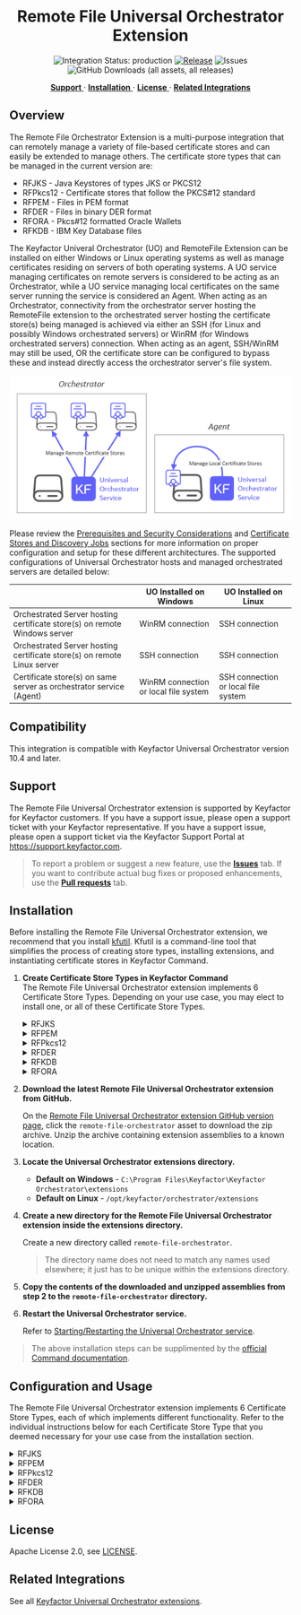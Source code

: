 <h1 align="center" style="border-bottom: none">
    Remote File Universal Orchestrator Extension
</h1>

<p align="center">
  <!-- Badges -->
<img src="https://img.shields.io/badge/integration_status-production-3D1973?style=flat-square" alt="Integration Status: production" />
<a href="https://github.com/Keyfactor/remote-file-orchestrator/releases"><img src="https://img.shields.io/github/v/release/Keyfactor/remote-file-orchestrator?style=flat-square" alt="Release" /></a>
<img src="https://img.shields.io/github/issues/Keyfactor/remote-file-orchestrator?style=flat-square" alt="Issues" />
<img src="https://img.shields.io/github/downloads/Keyfactor/remote-file-orchestrator/total?style=flat-square&label=downloads&color=28B905" alt="GitHub Downloads (all assets, all releases)" />
</p>

<p align="center">
  <!-- TOC -->
  <a href="#support">
    <b>Support</b>
  </a>
  ·
  <a href="#installation">
    <b>Installation</b>
  </a>
  ·
  <a href="#license">
    <b>License</b>
  </a>
  ·
  <a href="https://github.com/orgs/Keyfactor/repositories?q=orchestrator">
    <b>Related Integrations</b>
  </a>
</p>


## Overview

The Remote File Orchestrator Extension is a multi-purpose integration that can remotely manage a variety of file-based certificate stores and can easily be extended to manage others.  The certificate store types that can be managed in the current version are: 

* RFJKS - Java Keystores of types JKS or PKCS12
* RFPkcs12 - Certificate stores that follow the PKCS#12 standard
* RFPEM - Files in PEM format
* RFDER - Files in binary DER format
* RFORA - Pkcs#12 formatted Oracle Wallets
* RFKDB - IBM Key Database files

The Keyfactor Univeral Orchestrator (UO) and RemoteFile Extension can be installed on either Windows or Linux operating systems as well as manage certificates residing on servers of both operating systems. A UO service managing certificates on remote servers is considered to be acting as an Orchestrator, while a UO service managing local certificates on the same server running the service is considered an Agent.  When acting as an Orchestrator, connectivity from the orchestrator server hosting the RemoteFile extension to the orchestrated server hosting the certificate store(s) being managed is achieved via either an SSH (for Linux and possibly Windows orchestrated servers) or WinRM (for Windows orchestrated servers) connection.  When acting as an agent, SSH/WinRM may still be used, OR the certificate store can be configured to bypass these and instead directly access the orchestrator server's file system.

![](images/orchestrator-agent.png)  

Please review the [Prerequisites and Security Considerations](#prerequisites-and-security-considerations) and [Certificate Stores and Discovery Jobs](#certificate-stores-and-discovery-jobs) sections for more information on proper configuration and setup for these different architectures.  The supported configurations of Universal Orchestrator hosts and managed orchestrated servers are detailed below:

| | UO Installed on Windows | UO Installed on Linux |
|-----|-----|------|
|Orchestrated Server hosting certificate store(s) on remote Windows server|WinRM connection | SSH connection |
|Orchestrated Server hosting certificate store(s) on remote Linux server| SSH connection | SSH connection |
|Certificate store(s) on same server as orchestrator service (Agent)| WinRM connection or local file system | SSH connection or local file system |

## Compatibility

This integration is compatible with Keyfactor Universal Orchestrator version 10.4 and later.

## Support
The Remote File Universal Orchestrator extension is supported by Keyfactor for Keyfactor customers. If you have a support issue, please open a support ticket with your Keyfactor representative. If you have a support issue, please open a support ticket via the Keyfactor Support Portal at https://support.keyfactor.com. 
 
> To report a problem or suggest a new feature, use the **[Issues](../../issues)** tab. If you want to contribute actual bug fixes or proposed enhancements, use the **[Pull requests](../../pulls)** tab.

## Installation

Before installing the Remote File Universal Orchestrator extension, we recommend that you install [kfutil](https://github.com/Keyfactor/kfutil). Kfutil is a command-line tool that simplifies the process of creating store types, installing extensions, and instantiating certificate stores in Keyfactor Command.

1. **Create Certificate Store Types in Keyfactor Command**  
The Remote File Universal Orchestrator extension implements 6 Certificate Store Types. Depending on your use case, you may elect to install one, or all of these Certificate Store Types.

    <details><summary>RFJKS</summary>


    > More information on the RFJKS Certificate Store Type can be found [here](docs/rfjks.md).

    * **Create RFJKS using kfutil**:

        ```shell
        # RFJKS
        kfutil store-types create RFJKS
        ```

    * **Create RFJKS manually in the Command UI**:
        
        Refer to the [RFJKS](docs/rfjks.md#certificate-store-type-configuration) creation docs.
    </details>

    <details><summary>RFPEM</summary>


    > More information on the RFPEM Certificate Store Type can be found [here](docs/rfpem.md).

    * **Create RFPEM using kfutil**:

        ```shell
        # RFPEM
        kfutil store-types create RFPEM
        ```

    * **Create RFPEM manually in the Command UI**:
        
        Refer to the [RFPEM](docs/rfpem.md#certificate-store-type-configuration) creation docs.
    </details>

    <details><summary>RFPkcs12</summary>


    > More information on the RFPkcs12 Certificate Store Type can be found [here](docs/rfpkcs12.md).

    * **Create RFPkcs12 using kfutil**:

        ```shell
        # RFPkcs12
        kfutil store-types create RFPkcs12
        ```

    * **Create RFPkcs12 manually in the Command UI**:
        
        Refer to the [RFPkcs12](docs/rfpkcs12.md#certificate-store-type-configuration) creation docs.
    </details>

    <details><summary>RFDER</summary>


    > More information on the RFDER Certificate Store Type can be found [here](docs/rfder.md).

    * **Create RFDER using kfutil**:

        ```shell
        # RFDER
        kfutil store-types create RFDER
        ```

    * **Create RFDER manually in the Command UI**:
        
        Refer to the [RFDER](docs/rfder.md#certificate-store-type-configuration) creation docs.
    </details>

    <details><summary>RFKDB</summary>


    > More information on the RFKDB Certificate Store Type can be found [here](docs/rfkdb.md).

    * **Create RFKDB using kfutil**:

        ```shell
        # RFKDB
        kfutil store-types create RFKDB
        ```

    * **Create RFKDB manually in the Command UI**:
        
        Refer to the [RFKDB](docs/rfkdb.md#certificate-store-type-configuration) creation docs.
    </details>

    <details><summary>RFORA</summary>


    > More information on the RFORA Certificate Store Type can be found [here](docs/rfora.md).

    * **Create RFORA using kfutil**:

        ```shell
        # RFORA
        kfutil store-types create RFORA
        ```

    * **Create RFORA manually in the Command UI**:
        
        Refer to the [RFORA](docs/rfora.md#certificate-store-type-configuration) creation docs.
    </details>

2. **Download the latest Remote File Universal Orchestrator extension from GitHub.** 

    On the [Remote File Universal Orchestrator extension GitHub version page](https://github.com/Keyfactor/remote-file-orchestrator/releases/latest), click the `remote-file-orchestrator` asset to download the zip archive. Unzip the archive containing extension assemblies to a known location.

3. **Locate the Universal Orchestrator extensions directory.**

    * **Default on Windows** - `C:\Program Files\Keyfactor\Keyfactor Orchestrator\extensions`
    * **Default on Linux** - `/opt/keyfactor/orchestrator/extensions`
    
4. **Create a new directory for the Remote File Universal Orchestrator extension inside the extensions directory.**
        
    Create a new directory called `remote-file-orchestrator`.
    > The directory name does not need to match any names used elsewhere; it just has to be unique within the extensions directory.

5. **Copy the contents of the downloaded and unzipped assemblies from __step 2__ to the `remote-file-orchestrator` directory.**

6. **Restart the Universal Orchestrator service.**

    Refer to [Starting/Restarting the Universal Orchestrator service](https://software.keyfactor.com/Core-OnPrem/Current/Content/InstallingAgents/NetCoreOrchestrator/StarttheService.htm).



> The above installation steps can be supplimented by the [official Command documentation](https://software.keyfactor.com/Core-OnPrem/Current/Content/InstallingAgents/NetCoreOrchestrator/CustomExtensions.htm?Highlight=extensions).

## Configuration and Usage

The Remote File Universal Orchestrator extension implements 6 Certificate Store Types, each of which implements different functionality. Refer to the individual instructions below for each Certificate Store Type that you deemed necessary for your use case from the installation section.

<details><summary>RFJKS</summary>

1. Refer to the [requirements section](docs/rfjks.md#requirements) to ensure all prerequisites are met before using the RFJKS Certificate Store Type.
2. Create new [RFJKS](docs/rfjks.md#certificate-store-configuration) Certificate Stores in Keyfactor Command.
</details>

<details><summary>RFPEM</summary>

1. Refer to the [requirements section](docs/rfpem.md#requirements) to ensure all prerequisites are met before using the RFPEM Certificate Store Type.
2. Create new [RFPEM](docs/rfpem.md#certificate-store-configuration) Certificate Stores in Keyfactor Command.
</details>

<details><summary>RFPkcs12</summary>

1. Refer to the [requirements section](docs/rfpkcs12.md#requirements) to ensure all prerequisites are met before using the RFPkcs12 Certificate Store Type.
2. Create new [RFPkcs12](docs/rfpkcs12.md#certificate-store-configuration) Certificate Stores in Keyfactor Command.
</details>

<details><summary>RFDER</summary>

1. Refer to the [requirements section](docs/rfder.md#requirements) to ensure all prerequisites are met before using the RFDER Certificate Store Type.
2. Create new [RFDER](docs/rfder.md#certificate-store-configuration) Certificate Stores in Keyfactor Command.
</details>

<details><summary>RFKDB</summary>

1. Refer to the [requirements section](docs/rfkdb.md#requirements) to ensure all prerequisites are met before using the RFKDB Certificate Store Type.
2. Create new [RFKDB](docs/rfkdb.md#certificate-store-configuration) Certificate Stores in Keyfactor Command.
</details>

<details><summary>RFORA</summary>

1. Refer to the [requirements section](docs/rfora.md#requirements) to ensure all prerequisites are met before using the RFORA Certificate Store Type.
2. Create new [RFORA](docs/rfora.md#certificate-store-configuration) Certificate Stores in Keyfactor Command.
</details>


## License

Apache License 2.0, see [LICENSE](LICENSE).

## Related Integrations

See all [Keyfactor Universal Orchestrator extensions](https://github.com/orgs/Keyfactor/repositories?q=orchestrator).